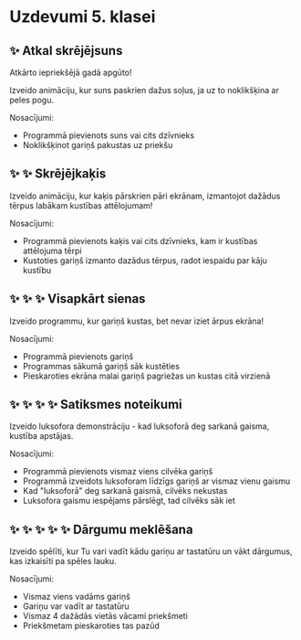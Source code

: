 # Uzdevumi 5. klasei

## :sparkles: Atkal skrējējsuns  

Atkārto iepriekšējā gadā apgūto!

Izveido animāciju, kur suns paskrien dažus soļus, ja uz to noklikšķina ar peles pogu.

Nosacījumi:

- Programmā pievienots suns vai cits dzīvnieks
- Noklikšķinot gariņš pakustas uz priekšu

## :sparkles: :sparkles: Skrējējkaķis  

Izveido animāciju, kur kaķis pārskrien pāri ekrānam, izmantojot dažādus tērpus labākam kustības attēlojumam!

Nosacījumi:

- Programmā pievienots kaķis vai cits dzīvnieks, kam ir kustības attēlojuma tērpi
- Kustoties gariņš izmanto dazādus tērpus, radot iespaidu par kāju kustību

## :sparkles: :sparkles: :sparkles: Visapkārt sienas

Izveido programmu, kur gariņš kustas, bet nevar iziet ārpus ekrāna!

Nosacījumi:

- Programmā pievienots gariņš
- Programmas sākumā gariņš sāk kustēties
- Pieskaroties ekrāna malai gariņš pagriežas un kustas citā virzienā

## :sparkles: :sparkles: :sparkles: :sparkles: Satiksmes noteikumi

Izveido luksofora demonstrāciju - kad luksoforā deg sarkanā gaisma, kustība apstājas.

Nosacījumi:

- Programmā pievienots vismaz viens cilvēka gariņš
- Programmā izveidots luksoforam līdzīgs gariņš ar vismaz vienu gaismu
- Kad "luksoforā" deg sarkanā gaismā, cilvēks nekustas
- Luksofora gaismu iespējams pārslēgt, tad cilvēks sāk iet

## :sparkles: :sparkles: :sparkles: :sparkles: :sparkles: Dārgumu meklēšana

Izveido spēlīti, kur Tu vari vadīt kādu gariņu ar tastatūru un vākt dārgumus, kas izkaisīti pa spēles lauku.

Nosacījumi:

- Vismaz viens vadāms gariņš
- Gariņu var vadīt ar tastatūru
- Vismaz 4 dažādās vietās vācami priekšmeti
- Priekšmetam pieskaroties tas pazūd
